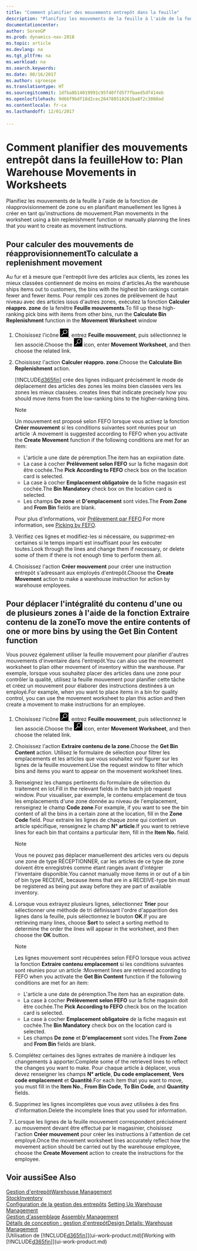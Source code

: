 ```yaml
---
title: "Comment planifier des mouvements entrepôt dans la feuille"
description: "Planifiez les mouvements de la feuille à l'aide de la fonction de réapprovisionnement de zone ou en planifiant manuellement les lignes à créer en tant qu'instructions de mouvement."
documentationcenter: 
author: SorenGP
ms.prod: dynamics-nav-2018
ms.topic: article
ms.devlang: na
ms.tgt_pltfrm: na
ms.workload: na
ms.search.keywords: 
ms.date: 08/16/2017
ms.author: sgroespe
ms.translationtype: HT
ms.sourcegitcommit: 1dfba8b14019991c95f40ffd5f7fbaed5df414eb
ms.openlocfilehash: 9d66f9bdf18d2cec264788510261ba8f2c3860ad
ms.contentlocale: fr-ca
ms.lasthandoff: 12/01/2017

---
```

# <a name="how-to-plan-warehouse-movements-in-worksheets"></a><span data-ttu-id="b39f7-103">Comment planifier des mouvements entrepôt dans la feuille</span><span class="sxs-lookup"><span data-stu-id="b39f7-103">How to: Plan Warehouse Movements in Worksheets</span></span>
<span data-ttu-id="b39f7-104">Planifiez les mouvements de la feuille à l'aide de la fonction de réapprovisionnement de zone ou en planifiant manuellement les lignes à créer en tant qu'instructions de mouvement.</span><span class="sxs-lookup"><span data-stu-id="b39f7-104">Plan movements in the worksheet using a bin replenishment function or manually planning the lines that you want to create as movement instructions.</span></span>  

## <a name="to-calculate-a-replenishment-movement"></a><span data-ttu-id="b39f7-105">Pour calculer des mouvements de réapprovisionnement</span><span class="sxs-lookup"><span data-stu-id="b39f7-105">To calculate a replenishment movement</span></span>  
<span data-ttu-id="b39f7-106">Au fur et à mesure que l'entrepôt livre des articles aux clients, les zones les mieux classées contiennent de moins en moins d'articles.</span><span class="sxs-lookup"><span data-stu-id="b39f7-106">As the warehouse ships items out to customers, the bins with the highest bin rankings contain fewer and fewer items.</span></span> <span data-ttu-id="b39f7-107">Pour remplir ces zones de prélèvement de haut niveau avec des articles issus d'autres zones, exécutez la fonction **Calculer réappro. zone** de la fenêtre **Feuille mouvements**.</span><span class="sxs-lookup"><span data-stu-id="b39f7-107">To fill up these high-ranking pick bins with items from other bins, run the **Calculate Bin Replenishment** function in the **Movement Worksheet** window</span></span>

1.  <span data-ttu-id="b39f7-108">Choisissez l'icône ![Page ou rapport pour la recherche](media/ui-search/search_small.png "icône Page ou rapport pour la recherche"), entrez **Feuille mouvement**, puis sélectionnez le lien associé.</span><span class="sxs-lookup"><span data-stu-id="b39f7-108">Choose the ![Search for Page or Report](media/ui-search/search_small.png "Search for Page or Report icon") icon, enter **Movement Worksheet**, and then choose the related link.</span></span>  
2.  <span data-ttu-id="b39f7-109">Choisissez l'action **Calculer réappro. zone**.</span><span class="sxs-lookup"><span data-stu-id="b39f7-109">Choose the **Calculate Bin Replenishment** action.</span></span>  

    [!INCLUDE[d365fin](includes/d365fin_md.md)]<span data-ttu-id="b39f7-110"> crée des lignes indiquant précisément le mode de déplacement des articles des zones les moins bien classées vers les zones les mieux classées.</span><span class="sxs-lookup"><span data-stu-id="b39f7-110"> creates lines that indicate precisely how you should move items from the low-ranking bins to the higher-ranking bins.</span></span>  

    > [!NOTE]  
    >  <span data-ttu-id="b39f7-111">Un mouvement est proposé selon FEFO lorsque vous activez la fonction **Créer mouvement** si les conditions suivantes sont réunies pour un article :</span><span class="sxs-lookup"><span data-stu-id="b39f7-111">A movement is suggested according to FEFO when you activate the **Create Movement** function if the following conditions are met for an item:</span></span>  
    >   
    >  -   <span data-ttu-id="b39f7-112">L'article a une date de péremption.</span><span class="sxs-lookup"><span data-stu-id="b39f7-112">The item has an expiration date.</span></span>  
    > -   <span data-ttu-id="b39f7-113">La case à cocher **Prélèvement selon FEFO** sur la fiche magasin doit être cochée.</span><span class="sxs-lookup"><span data-stu-id="b39f7-113">The **Pick According to FEFO** check box on the location card is selected.</span></span>  
    > -   <span data-ttu-id="b39f7-114">La case à cocher **Emplacement obligatoire** de la fiche magasin est cochée.</span><span class="sxs-lookup"><span data-stu-id="b39f7-114">The **Bin Mandatory** check box on the location card is selected.</span></span>  
    > -   <span data-ttu-id="b39f7-115">Les champs **De zone** et **D'emplacement** sont vides.</span><span class="sxs-lookup"><span data-stu-id="b39f7-115">The **From Zone** and **From Bin** fields are blank.</span></span>  

    <span data-ttu-id="b39f7-116">Pour plus d'informations, voir [Prélèvement par FEFO](warehouse-picking-by-fefo.md).</span><span class="sxs-lookup"><span data-stu-id="b39f7-116">For more information, see [Picking by FEFO](warehouse-picking-by-fefo.md).</span></span>  

3.  <span data-ttu-id="b39f7-117">Vérifiez ces lignes et modifiez-les si nécessaire, ou supprimez-en certaines si le temps imparti est insuffisant pour les exécuter toutes.</span><span class="sxs-lookup"><span data-stu-id="b39f7-117">Look through the lines and change them if necessary, or delete some of them if there is not enough time to perform them all.</span></span>  
4.  <span data-ttu-id="b39f7-118">Choisissez l'action **Créer mouvement** pour créer une instruction entrepôt s'adressant aux employés d'entrepôt.</span><span class="sxs-lookup"><span data-stu-id="b39f7-118">Choose the **Create Movement** action to make a warehouse instruction for action by warehouse employees.</span></span>  

## <a name="to-move-the-entire-contents-of-one-or-more-bins-by-using-the-get-bin-content-function"></a><span data-ttu-id="b39f7-119">Pour déplacer l'intégralité du contenu d'une ou de plusieurs zones à l'aide de la fonction Extraire contenu de la zone</span><span class="sxs-lookup"><span data-stu-id="b39f7-119">To move the entire contents of one or more bins by using the Get Bin Content function</span></span>  
<span data-ttu-id="b39f7-120">Vous pouvez également utiliser la feuille mouvement pour planifier d'autres mouvements d'inventaire dans l'entrepôt.</span><span class="sxs-lookup"><span data-stu-id="b39f7-120">You can also use the movement worksheet to plan other movement of inventory within the warehouse.</span></span> <span data-ttu-id="b39f7-121">Par exemple, lorsque vous souhaitez placer des articles dans une zone pour contrôler la qualité, utilisez la feuille mouvement pour planifier cette tâche et créez un mouvement pour élaborer des instructions destinées à un employé.</span><span class="sxs-lookup"><span data-stu-id="b39f7-121">For example, when you want to place items in a bin for quality control, you can use the movement worksheet to plan this action and then create a movement to make instructions for an employee.</span></span>  

1.  <span data-ttu-id="b39f7-122">Choisissez l'icône ![Page ou rapport pour la recherche](media/ui-search/search_small.png "icône Page ou rapport pour la recherche"), entrez **Feuille mouvement**, puis sélectionnez le lien associé.</span><span class="sxs-lookup"><span data-stu-id="b39f7-122">Choose the ![Search for Page or Report](media/ui-search/search_small.png "Search for Page or Report icon") icon, enter **Movement Worksheet**, and then choose the related link.</span></span>  
2.  <span data-ttu-id="b39f7-123">Choisissez l'action **Extraire contenu de la zone**.</span><span class="sxs-lookup"><span data-stu-id="b39f7-123">Choose the **Get Bin Content** action.</span></span> <span data-ttu-id="b39f7-124">Utilisez le formulaire de sélection pour filtrer les emplacements et les articles que vous souhaitez voir figurer sur les lignes de la feuille mouvement.</span><span class="sxs-lookup"><span data-stu-id="b39f7-124">Use the request window to filter which bins and items you want to appear on the movement worksheet lines.</span></span>  
3.  <span data-ttu-id="b39f7-125">Renseignez les champs pertinents du formulaire de sélection du traitement en lot.</span><span class="sxs-lookup"><span data-stu-id="b39f7-125">Fill in the relevant fields in the batch job request window.</span></span> <span data-ttu-id="b39f7-126">Pour visualiser, par exemple, le contenu emplacement de tous les emplacements d'une zone donnée au niveau de l'emplacement, renseignez le champ **Code zone**.</span><span class="sxs-lookup"><span data-stu-id="b39f7-126">For example, if you want to see the bin content of all the bins in a certain zone at the location, fill in the **Zone Code** field.</span></span> <span data-ttu-id="b39f7-127">Pour extraire les lignes de chaque zone qui contient un article spécifique, renseignez le champ **N° article**.</span><span class="sxs-lookup"><span data-stu-id="b39f7-127">If you want to retrieve lines for each bin that contains a particular item, fill in the **Item No.** field.</span></span>  

    > [!NOTE]  
    >  <span data-ttu-id="b39f7-128">Vous ne pouvez pas déplacer manuellement des articles vers ou depuis une zone de type RÉCEPTIONNER, car les articles de ce type de zone doivent être enregistrés comme étant rangés avant d'intégrer l'inventaire disponible.</span><span class="sxs-lookup"><span data-stu-id="b39f7-128">You cannot manually move items in or out of a bin of bin type RECEIVE, because items that are in a RECEIVE-type bin must be registered as being put away before they are part of available inventory.</span></span>  

4.  <span data-ttu-id="b39f7-129">Lorsque vous extrayez plusieurs lignes, sélectionnez **Trier** pour sélectionner une méthode de tri définissant l'ordre d'apparition des lignes dans la feuille, puis sélectionnez le bouton **OK**.</span><span class="sxs-lookup"><span data-stu-id="b39f7-129">If you are retrieving many lines, choose **Sort** to select a sorting method to determine the order the lines will appear in the worksheet, and then choose the **OK** button.</span></span>  

    > [!NOTE]  
    >  <span data-ttu-id="b39f7-130">Les lignes mouvement sont récupérées selon FEFO lorsque vous activez la fonction **Extraire contenu emplacement** si les conditions suivantes sont réunies pour un article :</span><span class="sxs-lookup"><span data-stu-id="b39f7-130">Movement lines are retrieved according to FEFO when you activate the **Get Bin Content** function if the following conditions are met for an item:</span></span>  
    >   
    >  -   <span data-ttu-id="b39f7-131">L'article a une date de péremption.</span><span class="sxs-lookup"><span data-stu-id="b39f7-131">The item has an expiration date.</span></span>  
    > -   <span data-ttu-id="b39f7-132">La case à cocher **Prélèvement selon FEFO** sur la fiche magasin doit être cochée.</span><span class="sxs-lookup"><span data-stu-id="b39f7-132">The **Pick According to FEFO** check box on the location card is selected.</span></span>  
    > -   <span data-ttu-id="b39f7-133">La case à cocher **Emplacement obligatoire** de la fiche magasin est cochée.</span><span class="sxs-lookup"><span data-stu-id="b39f7-133">The **Bin Mandatory** check box on the location card is selected.</span></span>  
    > -   <span data-ttu-id="b39f7-134">Les champs **De zone** et **D'emplacement** sont vides.</span><span class="sxs-lookup"><span data-stu-id="b39f7-134">The **From Zone** and **From Bin** fields are blank.</span></span>  

5.  <span data-ttu-id="b39f7-135">Complétez certaines des lignes extraites de manière à indiquer les changements à apporter.</span><span class="sxs-lookup"><span data-stu-id="b39f7-135">Complete some of the retrieved lines to reflect the changes you want to make.</span></span> <span data-ttu-id="b39f7-136">Pour chaque article à déplacer, vous devez renseigner les champs **N° article**, **Du code emplacement**, **Vers code emplacement** et **Quantité**.</span><span class="sxs-lookup"><span data-stu-id="b39f7-136">For each item that you want to move, you must fill in the **Item No.**, **From Bin Code**, **To Bin Code**, and **Quantity** fields.</span></span>  
6.  <span data-ttu-id="b39f7-137">Supprimez les lignes incomplètes que vous avez utilisées à des fins d'information.</span><span class="sxs-lookup"><span data-stu-id="b39f7-137">Delete the incomplete lines that you used for information.</span></span>  
7.  <span data-ttu-id="b39f7-138">Lorsque les lignes de la feuille mouvement correspondent précisément au mouvement devant être effectué par le magasinier, choisissez l'action **Créer mouvement** pour créer les instructions à l'attention de cet employé.</span><span class="sxs-lookup"><span data-stu-id="b39f7-138">Once the movement worksheet lines accurately reflect how the movement action should be carried out by the warehouse employee, choose the **Create Movement** action to create the instructions for the employee.</span></span>  

## <a name="see-also"></a><span data-ttu-id="b39f7-139">Voir aussi</span><span class="sxs-lookup"><span data-stu-id="b39f7-139">See Also</span></span>  
[<span data-ttu-id="b39f7-140">Gestion d'entrepôt</span><span class="sxs-lookup"><span data-stu-id="b39f7-140">Warehouse Management</span></span>](warehouse-manage-warehouse.md)  
[<span data-ttu-id="b39f7-141">Stock</span><span class="sxs-lookup"><span data-stu-id="b39f7-141">Inventory</span></span>](inventory-manage-inventory.md)  
<span data-ttu-id="b39f7-142">[Configuration de la gestion des entrepôts](warehouse-setup-warehouse.md)   </span><span class="sxs-lookup"><span data-stu-id="b39f7-142">[Setting Up Warehouse Management](warehouse-setup-warehouse.md)   </span></span>  
<span data-ttu-id="b39f7-143">[Gestion d'assemblage](assembly-assemble-items.md)  </span><span class="sxs-lookup"><span data-stu-id="b39f7-143">[Assembly Management](assembly-assemble-items.md)  </span></span>  
[<span data-ttu-id="b39f7-144">Détails de conception : gestion d'entrepôt</span><span class="sxs-lookup"><span data-stu-id="b39f7-144">Design Details: Warehouse Management</span></span>](design-details-warehouse-management.md)  
<span data-ttu-id="b39f7-145">[Utilisation de [!INCLUDE[d365fin](includes/d365fin_md.md)]](ui-work-product.md)</span><span class="sxs-lookup"><span data-stu-id="b39f7-145">[Working with [!INCLUDE[d365fin](includes/d365fin_md.md)]](ui-work-product.md)</span></span>

